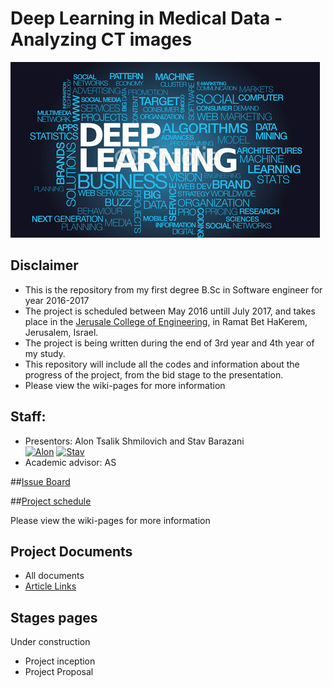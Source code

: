 # Deep Learning in Medical Data - Analyzing CT images

![Project logo](https://github.com/alonshmilo/MedicalData_jce/blob/master/pics/logo.jpg?raw=true)


## Disclaimer
* This is the repository from my first degree B.Sc in Software engineer for year 2016-2017
* The project is scheduled between May 2016 untill July 2017, and takes place in the [Jerusale College of Engineering](www.jce.ac.il), in Ramat Bet HaKerem, Jerusalem, Israel.
* The project is being written during the end of 3rd year and 4th year of my study. 
* This repository will include all the codes and information about the progress of the project, from the bid stage to the presentation.
* Please view the wiki-pages for more information

## Staff:
* Presentors: Alon Tsalik Shmilovich and Stav Barazani <br>
[![Alon](https://avatars1.githubusercontent.com/u/17544440?v=3&s=80)](https://github.com/alonshmilo)
[![Stav](https://avatars0.githubusercontent.com/u/17568093?v=3&s=80)](https://github.com/stavdv)
* Academic advisor: AS

##[Issue Board](https://huboard.com/alonshmilo/MedicalData_jce/)

##[Project schedule](https://calendar.google.com/calendar/embed?src=42dhkqae5c9avq8hv4cbs1j5t0%40group.calendar.google.com&ctz=Asia/Jerusalem)

Please view the wiki-pages for more information

## Project Documents
- All documents
- [Article Links](https://github.com/alonshmilo/MedicalData_jce/wiki/Article-Links)

## Stages pages
Under construction
- Project inception
- Project Proposal
